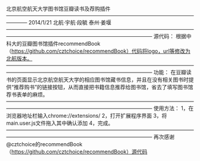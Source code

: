 北京航空航天大学图书馆豆瓣读书及荐购插件
————————————————————————————————————————
2014/1/21
北航·宇航·段毓
泰州·姜堰
————————————————————————————————————————————————————————————————
源代码： 
根据中科大的豆瓣图书馆插件recommendBook（https://github.com/cztchoice/recommendBook）代码将logo，url等修改为北航版本。
————————————————————————————————————————————————————————————————
功能：
在豆瓣读书的页面显示北京航空航天大学的相应图书馆藏书信息，并且在没有相关图书时提供“推荐购书”的链接按钮，从而直接把书籍信息推荐给图书馆，省去了填写图书馆荐书表单的麻烦。
————————————————————————————————————————————————————————————————
使用方法：
1，在浏览器地址栏输入chrome://extensions/
2，打开扩展程序界面
3，将main.user.js文件拖入其中确认添加
4，完成。
————————————————————————————————————————————————————————————————
再次感谢@cztchoice的recommendBook（https://github.com/cztchoice/recommendBook）源代码

